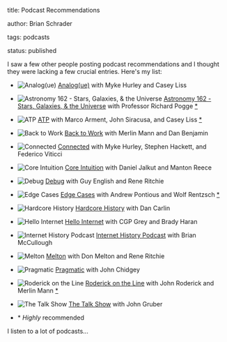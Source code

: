 title: Podcast Recommendations

author: Brian Schrader

tags: podcasts

status: published


I saw a few other people posting podcast recommendations and I thought they were lacking a few crucial entries. Here's my list:



<style type='text/css'>

.ul_wrapper ul {

list-style: none;

}

.post img {

margin-left:0px;

display: inline;

vertical-align: middle;

margin-right: 15px;

}

</style>

- ![Analog(ue)](http://brianschrader.com/images/blog/analogue_icon.png) [Analog(ue)](http://relay.fm/analogue) with Myke Hurley and Casey Liss

- ![Astronomy 162 - Stars, Galaxies, & the Universe](http://brianschrader.com/images/blog/astr_162_icon.png) [Astronomy 162 - Stars, Galaxies, & the Universe](http://www.astronomy.ohio-state.edu/~pogge/Ast162/) with Professor Richard Pogge [*](#note)

- ![ATP](http://brianschrader.com/images/blog/atp_icon.png) [ATP](http://atp.fm) with Marco Arment, John Siracusa, and Casey Liss [*](#note)

- ![Back to Work](http://brianschrader.com/images/blog/back_to_work_icon.png) [Back to Work](http://5by5.tv/b2w) with Merlin Mann and Dan Benjamin

- ![Connected](http://brianschrader.com/images/blog/connected_icon.png) [Connected](http://relay.fm/connected) with Myke Hurley, Stephen Hackett, and Federico Viticci

- ![Core Intuition](http://brianschrader.com/images/blog/core_int_icon.png) [Core Intuition](http://www.coreint.org) with Daniel Jalkut and Manton Reece

- ![Debug](http://brianschrader.com/images/blog/debug_icon.png) [Debug](http://www.imore.com/debug) with Guy English and Rene Ritchie

- ![Edge Cases](http://brianschrader.com/images/blog/edge_cases_icon.png) [Edge Cases](http://edgecasesshow.com) with Andrew Pontious and Wolf Rentzsch [*](#note)

- ![Hardcore History](http://brianschrader.com/images/blog/hardcore_history_icon.png) [Hardcore History](http://www.dancarlin.com) with Dan Carlin

- ![Hello Internet](http://brianschrader.com/images/blog/hi_icon.png) [Hello Internet](http://www.hellointernet.fm) with CGP Grey and Brady Haran

- ![Internet History Podcast](http://brianschrader.com/images/blog/internet_history_icon.png) [Internet History Podcast](http://www.internethistorypodcast.com) with Brian McCullough

- ![Melton](http://brianschrader.com/images/blog/melton_icon.png) [Melton](http://www.imore.com/introducing-new-don-melton-podcast) with Don Melton and Rene Ritchie

- ![Pragmatic](http://brianschrader.com/images/blog/pragmatic_icon.png) [Pragmatic](http://techdistortion.com/podcasts/pragmatic) with John Chidgey

- ![Roderick on the Line](http://brianschrader.com/images/blog/rotl_icon.png) [Roderick on the Line](http://www.merlinmann.com/roderick/) with John Roderick and Merlin Mann [*](#note)

- ![The Talk Show](http://brianschrader.com/images/blog/talk_show_icon.png) [The Talk Show](http://daringfireball.net/thetalkshow/) with John Gruber

- <div id='note'>* <i>Highly</i> recommended</div>



I listen to a lot of podcasts...
